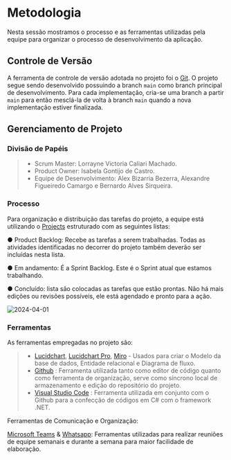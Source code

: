 
# Metodologia

Nesta sessão mostramos o processo e as ferramentas utilizadas pela equipe para organizar o processo de desenvolvimento da aplicação.

## Controle de Versão

A ferramenta de controle de versão adotada no projeto foi o
[Git](https://git-scm.com/). O projeto segue sendo desenvolvido possuindo a branch `main` como branch principal de desenvolvimento. Para cada implementação, cria-se uma branch a partir `main` para então mesclá-la de volta à branch `main` quando a nova implementação estiver finalizada.

## Gerenciamento de Projeto

### Divisão de Papéis

> - Scrum Master: Lorrayne Victoria Caliari Machado.
> - Product Owner: Isabela Gontijo de Castro.
> - Equipe de Desenvolvimento: Alex Bizarria Bezerra, Alexandre Figueiredo Camargo e Bernardo Alves Sirqueira.

### Processo

Para organização e distribuição das tarefas do projeto, a equipe está utilizando o [Projects](https://github.com/orgs/ICEI-PUC-Minas-PMV-ADS/projects/884) estruturado com as seguintes listas:

● Product Backlog: Recebe as tarefas a serem trabalhadas. Todas as atividades identificadas no decorrer do projeto também deverão ser incluídas nesta lista.

● Em andamento: É a Sprint Backlog. Este é o Sprint atual que estamos trabalhando.

● Concluído: lista são colocadas as tarefas que estão prontas. Não há mais edições ou revisões possíveis, ele está agendado e pronto para a ação.
 
![2024-04-01](https://github.com/ICEI-PUC-Minas-PMV-ADS/pmv-ads-2024-1-e2-proj-int-t1-site_de_receitas/assets/145730279/ad840fd9-3071-40cb-aa87-dab71eacd84b)

### Ferramentas

As ferramentas empregadas no projeto são:

> - [Lucidchart](www.lucidchart.com), [Lucidchart Pro](www.lucidchart.com), [Miro](https://miro.com/pt/) - Usados para criar o Modelo da base de dados, Entidade relacional e Diagrama de fluxo.
> - [Github](https://github.com/ICEI-PUC-Minas-PMV-ADS/pmv-ads-2024-1-e2-proj-int-t1-site_de_receitas) : Ferramenta utilizada tanto como editor de código quanto como ferramenta de organização, serve como síncrono local de armazenamento e edição do repositório do projeto.
> -  [Visual Studio Code](https://code.visualstudio.com/) : Ferramenta utilizada em conjunto com o Github para a confecção de códigos em C# com o framework .NET.


 Ferramentas de Comunicação e Organização:

[Microsoft Teams](https://teams.microsoft.com/) & [Whatsapp](https://web.whatsapp.com/): Ferramentas utilizadas para realizar reuniões de equipe semanais e durante a semana para maior facilidade de elaboração.
